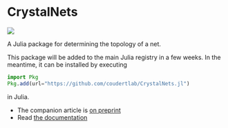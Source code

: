 # CrystalNets

<!---
[![Build Status](https://travis-ci.com/Liozou/CrystalNets.jl.svg?branch=master)](https://travis-ci.com/Liozou/CrystalNets.jl)
[![Build Status](https://ci.appveyor.com/api/projects/status/github/Liozou/CrystalNets.jl?svg=true)](https://ci.appveyor.com/project/Liozou/CrystalNets-jl)
-->

[![](https://img.shields.io/badge/docs-dev-blue.svg)](https://coudertlab.github.io/CrystalNets.jl/dev)

A Julia package for determining the topology of a net.

This package will be added to the main Julia registry in a few weeks. In the meantime,
it can be installed by executing
```julia
import Pkg
Pkg.add(url="https://github.com/coudertlab/CrystalNets.jl")
```
in Julia.

- The companion article is [on preprint](https://chemrxiv.org/engage/chemrxiv/article-details/621cddf4c3e9da5c057b400b)
- Read [the documentation](https://coudertlab.github.io/CrystalNets.jl/dev)
